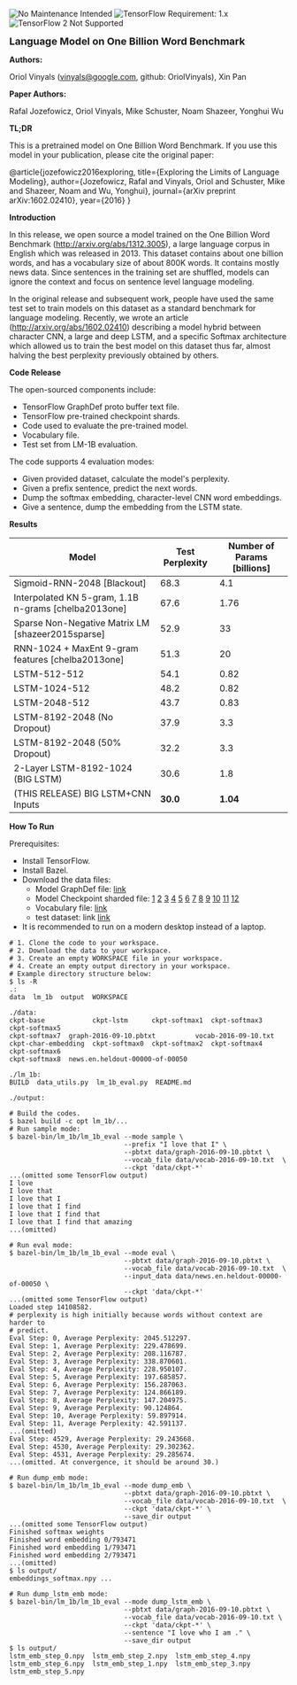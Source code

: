 ![No Maintenance Intended](https://img.shields.io/badge/No%20Maintenance%20Intended-%E2%9C%95-red.svg)
![TensorFlow Requirement: 1.x](https://img.shields.io/badge/TensorFlow%20Requirement-1.x-brightgreen)
![TensorFlow 2 Not Supported](https://img.shields.io/badge/TensorFlow%202%20Not%20Supported-%E2%9C%95-red.svg)

<font size=4><b>Language Model on One Billion Word Benchmark</b></font>

<b>Authors:</b>

Oriol Vinyals (vinyals@google.com, github: OriolVinyals),
Xin Pan

<b>Paper Authors:</b>

Rafal Jozefowicz, Oriol Vinyals, Mike Schuster, Noam Shazeer, Yonghui Wu

<b>TL;DR</b>

This is a pretrained model on One Billion Word Benchmark.
If you use this model in your publication, please cite the original paper:

@article{jozefowicz2016exploring,
  title={Exploring the Limits of Language Modeling},
  author={Jozefowicz, Rafal and Vinyals, Oriol and Schuster, Mike
          and Shazeer, Noam and Wu, Yonghui},
  journal={arXiv preprint arXiv:1602.02410},
  year={2016}
}

<b>Introduction</b>

In this release, we open source a model trained on the One Billion Word
Benchmark (http://arxiv.org/abs/1312.3005), a large language corpus in English
which was released in 2013. This dataset contains about one billion words, and
has a vocabulary size of about 800K words. It contains mostly news data. Since
sentences in the training set are shuffled, models can ignore the context and
focus on sentence level language modeling.

In the original release and subsequent work, people have used the same test set
to train models on this dataset as a standard benchmark for language modeling.
Recently, we wrote an article (http://arxiv.org/abs/1602.02410) describing a
model hybrid between character CNN, a large and deep LSTM, and a specific
Softmax architecture which allowed us to train the best model on this dataset
thus far, almost halving the best perplexity previously obtained by others.

<b>Code Release</b>

The open-sourced components include:

* TensorFlow GraphDef proto buffer text file.
* TensorFlow pre-trained checkpoint shards.
* Code used to evaluate the pre-trained model.
* Vocabulary file.
* Test set from LM-1B evaluation.

The code supports 4 evaluation modes:

* Given provided dataset, calculate the model's perplexity.
* Given a prefix sentence, predict the next words.
* Dump the softmax embedding, character-level CNN word embeddings.
* Give a sentence, dump the embedding from the LSTM state.

<b>Results</b>

Model | Test Perplexity | Number of Params [billions]
------|-----------------|----------------------------
Sigmoid-RNN-2048 [Blackout] | 68.3 | 4.1
Interpolated KN 5-gram, 1.1B n-grams [chelba2013one] | 67.6 | 1.76
Sparse Non-Negative Matrix LM [shazeer2015sparse] | 52.9 | 33
RNN-1024 + MaxEnt 9-gram features [chelba2013one] | 51.3 | 20
LSTM-512-512 | 54.1 | 0.82
LSTM-1024-512 | 48.2 | 0.82
LSTM-2048-512 | 43.7 | 0.83
LSTM-8192-2048 (No Dropout) | 37.9 | 3.3
LSTM-8192-2048 (50\% Dropout) | 32.2 | 3.3
2-Layer LSTM-8192-1024 (BIG LSTM) | 30.6 | 1.8
(THIS RELEASE) BIG LSTM+CNN Inputs | <b>30.0</b> | <b>1.04</b>

<b>How To Run</b>

Prerequisites:

* Install TensorFlow.
* Install Bazel.
* Download the data files:
  * Model GraphDef file:
  [link](http://download.tensorflow.org/models/LM_LSTM_CNN/graph-2016-09-10.pbtxt)
  * Model Checkpoint sharded file:
  [1](http://download.tensorflow.org/models/LM_LSTM_CNN/all_shards-2016-09-10/ckpt-base)
  [2](http://download.tensorflow.org/models/LM_LSTM_CNN/all_shards-2016-09-10/ckpt-char-embedding)
  [3](http://download.tensorflow.org/models/LM_LSTM_CNN/all_shards-2016-09-10/ckpt-lstm)
  [4](http://download.tensorflow.org/models/LM_LSTM_CNN/all_shards-2016-09-10/ckpt-softmax0)
  [5](http://download.tensorflow.org/models/LM_LSTM_CNN/all_shards-2016-09-10/ckpt-softmax1)
  [6](http://download.tensorflow.org/models/LM_LSTM_CNN/all_shards-2016-09-10/ckpt-softmax2)
  [7](http://download.tensorflow.org/models/LM_LSTM_CNN/all_shards-2016-09-10/ckpt-softmax3)
  [8](http://download.tensorflow.org/models/LM_LSTM_CNN/all_shards-2016-09-10/ckpt-softmax4)
  [9](http://download.tensorflow.org/models/LM_LSTM_CNN/all_shards-2016-09-10/ckpt-softmax5)
  [10](http://download.tensorflow.org/models/LM_LSTM_CNN/all_shards-2016-09-10/ckpt-softmax6)
  [11](http://download.tensorflow.org/models/LM_LSTM_CNN/all_shards-2016-09-10/ckpt-softmax7)
  [12](http://download.tensorflow.org/models/LM_LSTM_CNN/all_shards-2016-09-10/ckpt-softmax8)
  * Vocabulary file:
  [link](http://download.tensorflow.org/models/LM_LSTM_CNN/vocab-2016-09-10.txt)
  * test dataset: link
  [link](http://download.tensorflow.org/models/LM_LSTM_CNN/test/news.en.heldout-00000-of-00050)
* It is recommended to run on a modern desktop instead of a laptop.

```shell
# 1. Clone the code to your workspace.
# 2. Download the data to your workspace.
# 3. Create an empty WORKSPACE file in your workspace.
# 4. Create an empty output directory in your workspace.
# Example directory structure below:
$ ls -R
.:
data  lm_1b  output  WORKSPACE

./data:
ckpt-base            ckpt-lstm      ckpt-softmax1  ckpt-softmax3  ckpt-softmax5
ckpt-softmax7  graph-2016-09-10.pbtxt          vocab-2016-09-10.txt
ckpt-char-embedding  ckpt-softmax0  ckpt-softmax2  ckpt-softmax4  ckpt-softmax6
ckpt-softmax8  news.en.heldout-00000-of-00050

./lm_1b:
BUILD  data_utils.py  lm_1b_eval.py  README.md

./output:

# Build the codes.
$ bazel build -c opt lm_1b/...
# Run sample mode:
$ bazel-bin/lm_1b/lm_1b_eval --mode sample \
                             --prefix "I love that I" \
                             --pbtxt data/graph-2016-09-10.pbtxt \
                             --vocab_file data/vocab-2016-09-10.txt  \
                             --ckpt 'data/ckpt-*'
...(omitted some TensorFlow output)
I love
I love that
I love that I
I love that I find
I love that I find that
I love that I find that amazing
...(omitted)

# Run eval mode:
$ bazel-bin/lm_1b/lm_1b_eval --mode eval \
                             --pbtxt data/graph-2016-09-10.pbtxt \
                             --vocab_file data/vocab-2016-09-10.txt  \
                             --input_data data/news.en.heldout-00000-of-00050 \
                             --ckpt 'data/ckpt-*'
...(omitted some TensorFlow output)
Loaded step 14108582.
# perplexity is high initially because words without context are harder to
# predict.
Eval Step: 0, Average Perplexity: 2045.512297.
Eval Step: 1, Average Perplexity: 229.478699.
Eval Step: 2, Average Perplexity: 208.116787.
Eval Step: 3, Average Perplexity: 338.870601.
Eval Step: 4, Average Perplexity: 228.950107.
Eval Step: 5, Average Perplexity: 197.685857.
Eval Step: 6, Average Perplexity: 156.287063.
Eval Step: 7, Average Perplexity: 124.866189.
Eval Step: 8, Average Perplexity: 147.204975.
Eval Step: 9, Average Perplexity: 90.124864.
Eval Step: 10, Average Perplexity: 59.897914.
Eval Step: 11, Average Perplexity: 42.591137.
...(omitted)
Eval Step: 4529, Average Perplexity: 29.243668.
Eval Step: 4530, Average Perplexity: 29.302362.
Eval Step: 4531, Average Perplexity: 29.285674.
...(omitted. At convergence, it should be around 30.)

# Run dump_emb mode:
$ bazel-bin/lm_1b/lm_1b_eval --mode dump_emb \
                             --pbtxt data/graph-2016-09-10.pbtxt \
                             --vocab_file data/vocab-2016-09-10.txt  \
                             --ckpt 'data/ckpt-*' \
                             --save_dir output
...(omitted some TensorFlow output)
Finished softmax weights
Finished word embedding 0/793471
Finished word embedding 1/793471
Finished word embedding 2/793471
...(omitted)
$ ls output/
embeddings_softmax.npy ...

# Run dump_lstm_emb mode:
$ bazel-bin/lm_1b/lm_1b_eval --mode dump_lstm_emb \
                             --pbtxt data/graph-2016-09-10.pbtxt \
                             --vocab_file data/vocab-2016-09-10.txt \
                             --ckpt 'data/ckpt-*' \
                             --sentence "I love who I am ." \
                             --save_dir output
$ ls output/
lstm_emb_step_0.npy  lstm_emb_step_2.npy  lstm_emb_step_4.npy
lstm_emb_step_6.npy  lstm_emb_step_1.npy  lstm_emb_step_3.npy
lstm_emb_step_5.npy
```
